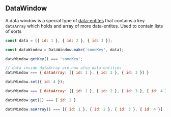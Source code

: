 ## DataWindow

A data window is a special type of [data-entites](https://terascope.github.io/teraslice/docs/packages/utils/api/classes/dataentity) that contains a key `dataArray` which holds and array of more data-entites. Used to contain lists of sorts



```javascript
const data = [{ id: 1 }, { id: 2 }, { id: 3 }];

const dataWindow = DataWindow.make('someKey', data);

dataWindow.getKey() === 'someKey';

// data inside dataArray are now also data-entities
dataWindow === { dataArray: [{ id: 1 }, { id: 2 }, { id: 3 }] }

dataWindow.set({ id: 4 });

dataWindow === { dataArray: [{ id: 1 }, { id: 2 }, { id: 3 }, { id: 4 }] }

dataWindow.get(1) === { id: 2 }

dataWindow.asArray() === [{ id: 1 }, { id: 2 }, { id: 3 }, { id: 4 }]

```
